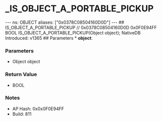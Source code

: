# _IS_OBJECT_A_PORTABLE_PICKUP

--- ns: OBJECT aliases: ["0x0378C08504160D0D"] --- ## IS_OBJECT_A_PORTABLE_PICKUP  // 0x0378C08504160D0D 0x0F0E94FF BOOL IS_OBJECT_A_PORTABLE_PICKUP(Object object);  NativeDB Introduced: v1365  ## Parameters * **object**:

### Parameters
* Object object

### Return Value
* BOOL

### Notes
* AP Hash: 0x0x0F0E94FF
* Build: 811

